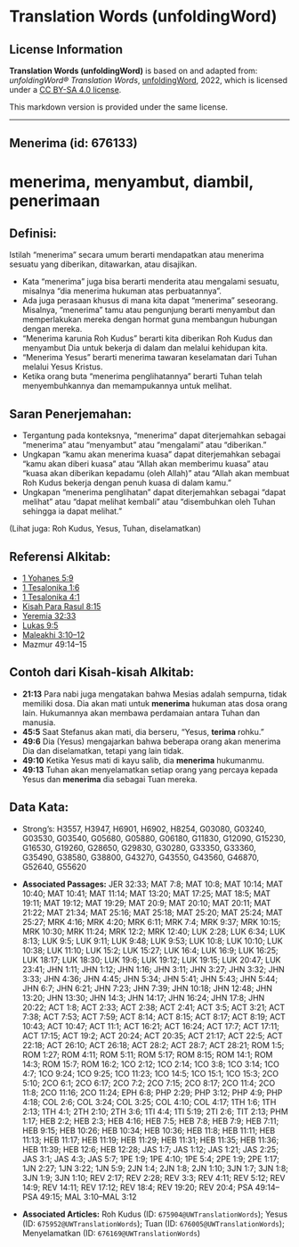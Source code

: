 # Translation Words (unfoldingWord)

## License Information

**Translation Words (unfoldingWord)** is based on and adapted from: _unfoldingWord® Translation Words_, [unfoldingWord](https://unfoldingword.org/utw), 2022, which is licensed under a [CC BY-SA 4.0 license](https://creativecommons.org/licenses/by-sa/4.0/legalcode.en).

This markdown version is provided under the same license.



--------------------------------

## Menerima (id: 676133)

menerima, menyambut, diambil, penerimaan
========================================

Definisi:
---------

Istilah “menerima” secara umum berarti mendapatkan atau menerima sesuatu yang diberikan, ditawarkan, atau disajikan.

* Kata “menerima” juga bisa berarti menderita atau mengalami sesuatu, misalnya “dia menerima hukuman atas perbuatannya”.
* Ada juga perasaan khusus di mana kita dapat “menerima” seseorang. Misalnya, “menerima” tamu atau pengunjung berarti menyambut dan memperlakukan mereka dengan hormat guna membangun hubungan dengan mereka.
* “Menerima karunia Roh Kudus” berarti kita diberikan Roh Kudus dan menyambut Dia untuk bekerja di dalam dan melalui kehidupan kita.
* “Menerima Yesus” berarti menerima tawaran keselamatan dari Tuhan melalui Yesus Kristus.
* Ketika orang buta “menerima penglihatannya” berarti Tuhan telah menyembuhkannya dan memampukannya untuk melihat.

Saran Penerjemahan:
-------------------

* Tergantung pada konteksnya, “menerima” dapat diterjemahkan sebagai “menerima” atau “menyambut” atau “mengalami” atau “diberikan.”
* Ungkapan “kamu akan menerima kuasa” dapat diterjemahkan sebagai “kamu akan diberi kuasa” atau “Allah akan memberimu kuasa” atau “kuasa akan diberikan kepadamu (oleh Allah)” atau “Allah akan membuat Roh Kudus bekerja dengan penuh kuasa di dalam kamu.”
* Ungkapan “menerima penglihatan” dapat diterjemahkan sebagai “dapat melihat” atau “dapat melihat kembali” atau “disembuhkan oleh Tuhan sehingga ia dapat melihat.”

(Lihat juga: Roh Kudus, Yesus, Tuhan, diselamatkan)

Referensi Alkitab:
------------------

* [1 Yohanes 5:9](https://ref.ly/1John0:0)
* [1 Tesalonika 1:6](https://ref.ly/1Thess0:0)
* [1 Tesalonika 4:1](https://ref.ly/1Thess0:0)
* [Kisah Para Rasul 8:15](https://ref.ly/Acts0:0)
* [Yeremia 32:33](https://ref.ly/Jer32:33)
* [Lukas 9:5](https://ref.ly/Luke9:5)
* [Maleakhi 3:10–12](https://ref.ly/Mal3:10-Mal3:12)
* Mazmur 49:14–15

Contoh dari Kisah\-kisah Alkitab:
---------------------------------

* **21:13** Para nabi juga mengatakan bahwa Mesias adalah sempurna, tidak memiliki dosa. Dia akan mati untuk **menerima** hukuman atas dosa orang lain. Hukumannya akan membawa perdamaian antara Tuhan dan manusia.
* **45:5** Saat Stefanus akan mati, dia berseru, “Yesus, **terima** rohku.”
* **49:6** Dia (Yesus) mengajarkan bahwa beberapa orang akan menerima Dia dan diselamatkan, tetapi yang lain tidak.
* **49:10** Ketika Yesus mati di kayu salib, dia **menerima** hukumanmu.
* **49:13** Tuhan akan menyelamatkan setiap orang yang percaya kepada Yesus dan **menerima** dia sebagai Tuan mereka.

Data Kata:
----------

* Strong’s: H3557, H3947, H6901, H6902, H8254, G03080, G03240, G03530, G03540, G05680, G05880, G06180, G11830, G12090, G15230, G16530, G19260, G28650, G29830, G30280, G33350, G33360, G35490, G38580, G38800, G43270, G43550, G43560, G46870, G52640, G55620

* **Associated Passages:** JER 32:33; MAT 7:8; MAT 10:8; MAT 10:14; MAT 10:40; MAT 10:41; MAT 11:14; MAT 13:20; MAT 17:25; MAT 18:5; MAT 19:11; MAT 19:12; MAT 19:29; MAT 20:9; MAT 20:10; MAT 20:11; MAT 21:22; MAT 21:34; MAT 25:16; MAT 25:18; MAT 25:20; MAT 25:24; MAT 25:27; MRK 4:16; MRK 4:20; MRK 6:11; MRK 7:4; MRK 9:37; MRK 10:15; MRK 10:30; MRK 11:24; MRK 12:2; MRK 12:40; LUK 2:28; LUK 6:34; LUK 8:13; LUK 9:5; LUK 9:11; LUK 9:48; LUK 9:53; LUK 10:8; LUK 10:10; LUK 10:38; LUK 11:10; LUK 15:2; LUK 15:27; LUK 16:4; LUK 16:9; LUK 16:25; LUK 18:17; LUK 18:30; LUK 19:6; LUK 19:12; LUK 19:15; LUK 20:47; LUK 23:41; JHN 1:11; JHN 1:12; JHN 1:16; JHN 3:11; JHN 3:27; JHN 3:32; JHN 3:33; JHN 4:36; JHN 4:45; JHN 5:34; JHN 5:41; JHN 5:43; JHN 5:44; JHN 6:7; JHN 6:21; JHN 7:23; JHN 7:39; JHN 10:18; JHN 12:48; JHN 13:20; JHN 13:30; JHN 14:3; JHN 14:17; JHN 16:24; JHN 17:8; JHN 20:22; ACT 1:8; ACT 2:33; ACT 2:38; ACT 2:41; ACT 3:5; ACT 3:21; ACT 7:38; ACT 7:53; ACT 7:59; ACT 8:14; ACT 8:15; ACT 8:17; ACT 8:19; ACT 10:43; ACT 10:47; ACT 11:1; ACT 16:21; ACT 16:24; ACT 17:7; ACT 17:11; ACT 17:15; ACT 19:2; ACT 20:24; ACT 20:35; ACT 21:17; ACT 22:5; ACT 22:18; ACT 26:10; ACT 26:18; ACT 28:2; ACT 28:7; ACT 28:21; ROM 1:5; ROM 1:27; ROM 4:11; ROM 5:11; ROM 5:17; ROM 8:15; ROM 14:1; ROM 14:3; ROM 15:7; ROM 16:2; 1CO 2:12; 1CO 2:14; 1CO 3:8; 1CO 3:14; 1CO 4:7; 1CO 9:24; 1CO 9:25; 1CO 11:23; 1CO 14:5; 1CO 15:1; 1CO 15:3; 2CO 5:10; 2CO 6:1; 2CO 6:17; 2CO 7:2; 2CO 7:15; 2CO 8:17; 2CO 11:4; 2CO 11:8; 2CO 11:16; 2CO 11:24; EPH 6:8; PHP 2:29; PHP 3:12; PHP 4:9; PHP 4:18; COL 2:6; COL 3:24; COL 3:25; COL 4:10; COL 4:17; 1TH 1:6; 1TH 2:13; 1TH 4:1; 2TH 2:10; 2TH 3:6; 1TI 4:4; 1TI 5:19; 2TI 2:6; TIT 2:13; PHM 1:17; HEB 2:2; HEB 2:3; HEB 4:16; HEB 7:5; HEB 7:8; HEB 7:9; HEB 7:11; HEB 9:15; HEB 10:26; HEB 10:34; HEB 10:36; HEB 11:8; HEB 11:11; HEB 11:13; HEB 11:17; HEB 11:19; HEB 11:29; HEB 11:31; HEB 11:35; HEB 11:36; HEB 11:39; HEB 12:6; HEB 12:28; JAS 1:7; JAS 1:12; JAS 1:21; JAS 2:25; JAS 3:1; JAS 4:3; JAS 5:7; 1PE 1:9; 1PE 4:10; 1PE 5:4; 2PE 1:9; 2PE 1:17; 1JN 2:27; 1JN 3:22; 1JN 5:9; 2JN 1:4; 2JN 1:8; 2JN 1:10; 3JN 1:7; 3JN 1:8; 3JN 1:9; 3JN 1:10; REV 2:17; REV 2:28; REV 3:3; REV 4:11; REV 5:12; REV 14:9; REV 14:11; REV 17:12; REV 18:4; REV 19:20; REV 20:4; PSA 49:14–PSA 49:15; MAL 3:10–MAL 3:12
* **Associated Articles:** Roh Kudus (ID: `675904@UWTranslationWords`); Yesus (ID: `675952@UWTranslationWords`); Tuan (ID: `676005@UWTranslationWords`); Menyelamatkan (ID: `676169@UWTranslationWords`)

